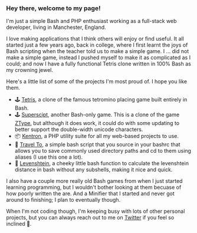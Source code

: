 ### Hey there, welcome to my page!

I'm just a simple Bash and PHP enthusiast working as a full-stack web developer, living in Manchester, England.

I love making applications that I think others will enjoy or find useful. It all started just a few years ago, back in college, where I first learnt the joys of Bash scripting when the teacher told us to make a simple game. I ... did not make a simple game, instead I pushed myself to make it as complicated as I could; and now I have a fully functional Tetris clone written in 100% Bash as my crowning jewel.

Here's a little list of some of the projects I'm most proud of. I hope you like them.

- 🕹️ [Tetris](https://github.com/benpitman/Tetris-GNU-Bash-v4.3), a clone of the famous tetromino placing game built entirely in Bash.
- 🕹️ [Superscipt](http://github.com/benpitman/Superscript-GNU-Bash-v4), another Bash-only game. This is a clone of the game [ZType](https://zty.pe), but although it does work, it could do with some updating to better support the double-width unicode characters.
- 📦 [Kentron](https://github.com/pitmanware/kentron), a PHP utility suite for all my web-based projects to use.
- 📍 [Travel To](https://github.com/benpitman/Travel-To-Bash), a simple bash script that you source in your bashrc that allows you to save commonly used directory paths and cd to them using aliases (I use this one a lot).
- 📏 [Levenshtein](https://gist.github.com/benpitman/e1e3c158040dc78b017ce7ac6b94a9fa), a cheeky little bash function to calculate the levenshtein distance in bash without any subshells, making it nice and quick.

I also have a couple more really old Bash games from when I just started learning programming, but I wouldn't bother looking at them becuase of how poorly written the are. And a Minifier that I started and never got around to finishing; I plan to eventually though.

When I'm not coding though, I'm keeping busy with lots of other personal projects, but you can always reach out to me on [Twitter](https://twitter.com/pitmanware) if you feel so inclined 🙂.
